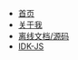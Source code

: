 * [首页](/)
* [关于我](https://mphy.top) 
* [离线文档/源码](https://github.com/Hacker-C/notes) 
* [IDK-JS](http://idkjs.mphy.top)

